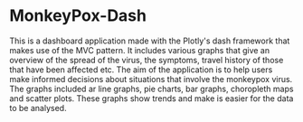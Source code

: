 # MonkeyPox-Dash


This is a dashboard application made with the Plotly's dash framework that makes use of the MVC pattern. It includes various graphs that give an overview of the spread of the virus, 
the symptoms, travel history of those that have been affected etc.
The aim of the application is to help users make informed decisions about situations that involve the monkeypox virus. The graphs included ar line graphs, pie charts, bar graphs,
choropleth maps and scatter plots. These graphs show trends and make is easier for the data to be analysed. 
